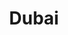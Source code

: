 ---
title:			"Dubai"
post_path:	2018-03-04-dubai
date_start:	2018/03/04
date_end:		2018/03/10
lat:        25.0751
lon:        54.9476
metadata:
  - year: 2018
  - cities:
      - Dubai
  - countries:
      - United Arab Emirates
  - continents:
      - Asia
  - regions:
      - Middle East
  - tags:
      - me
photos:
  - ext:		01.jpg
    class:	horizontal
  - ext:    02.jpg
    class:  horizontal
---